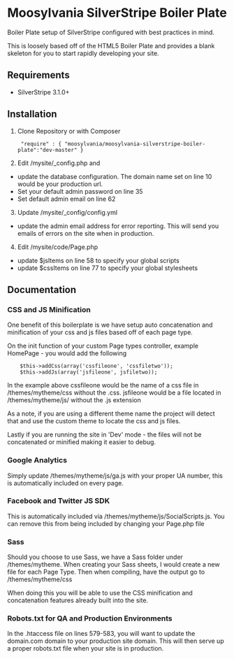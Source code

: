 Moosylvania SilverStripe Boiler Plate
=====================================

Boiler Plate setup of SilverStripe configured with best practices in mind.

This is loosely based off of the HTML5 Boiler Plate and provides a blank
skeleton for you to start rapidly developing your site.

## Requirements

* SilverStripe 3.1.0+

## Installation

1. Clone Repository or with Composer

        "require" : { "moosylvania/moosylvania-silverstripe-boiler-plate":"dev-master" }

2. Edit /mysite/_config.php and

 * update the database configuration.  The domain name set on line 10 would be your production url.
 * Set your default admin password on line 35
 * Set default admin email on line 62

3. Update /mysite/_config/config.yml

 * update the admin email address for error reporting.  This will send you emails of errors on the site when in production.

4. Edit /mysite/code/Page.php

 * update $jsItems on line 58 to specify your global scripts
 * update $cssItems on line 77 to specify your global stylesheets

## Documentation

### CSS and JS Minification

One benefit of this boilerplate is we have setup auto concatenation and minification of
your css and js files based off of each page type.

On the init function of your custom Page types controller, example HomePage - you would add the following

        $this->addCss(array('cssfileone', 'cssfiletwo'));
		$this->addJs(array('jsfileone', jsfiletwo));

In the example above cssfileone would be the name of a css file in /themes/mytheme/css without the .css.
jsfileone would be a file located in /themes/mytheme/js/ without the .js extension

As a note, if you are using a different theme name the project will detect that and use the custom theme to locate the css and js files.

Lastly if you are running the site in 'Dev' mode - the files will not be concatenated or minified making it easier to debug.

### Google Analytics

Simply update /themes/mytheme/js/ga.js with your proper UA number, this is automatically included on every page.

### Facebook and Twitter JS SDK

This is automatically included via /themes/mytheme/js/SocialScripts.js.  You can remove this from being included by changing your Page.php file

### Sass

Should you choose to use Sass, we have a Sass folder under /themes/mytheme.  When creating your Sass sheets, I would create a new file for each Page Type.  Then when compiling, have the output go to /themes/mytheme/css

When doing this you will be able to use the CSS minification and concatenation features already built into the site.

### Robots.txt for QA and Production Environments

In the .htaccess file on lines 579-583, you will want to update the domain.com domain to your production site domain.  This will then serve up a proper robots.txt file when your site is in production.
